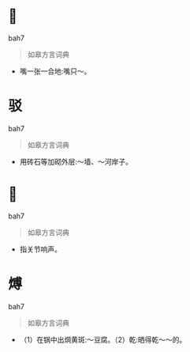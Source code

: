 # 𪙍
bah7
> 如皋方言词典
- 嘴一张一合地:嘴只～。

# 驳
bah7
> 如皋方言词典
- 用砖石等加砌外层:～墙、～河岸子。

# 𥭖
bah7
> 如皋方言词典
- 指关节响声。

# 煿
bah7
> 如皋方言词典
- （1）在锅中出焵黄斑:～豆腐。（2）乾:晒得乾～～的。
